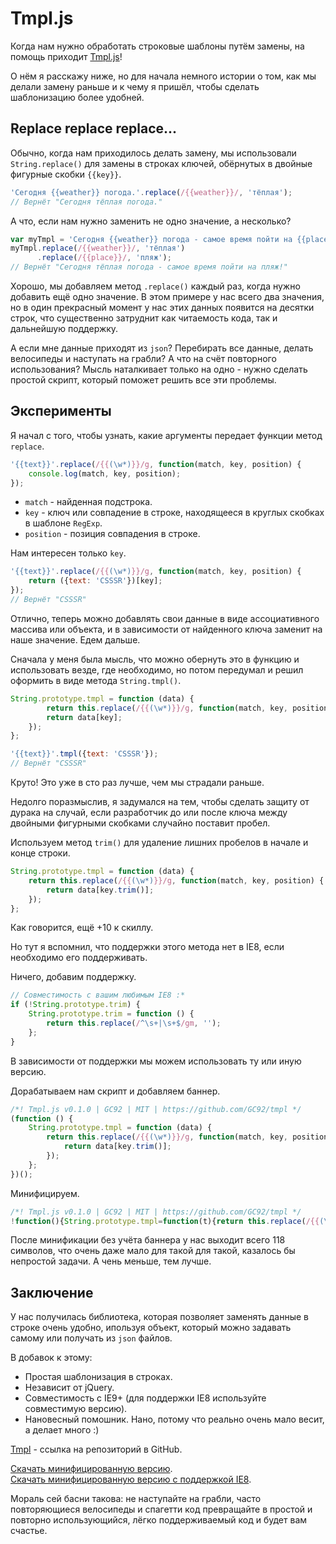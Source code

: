 # Tmpl.js

Когда нам нужно обработать строковые шаблоны путём замены, на помощь приходит [Tmpl.js](https://github.com/GC92/tmpl)!

О нём я расскажу ниже, но для начала немного истории о том, как мы делали замену раньше и к чему я пришёл,
чтобы сделать шаблонизацию более удобней.

## Replace replace replace...

Обычно, когда нам приходилось делать замену, мы использовали `String.replace()` для замены в строках ключей,
обёрнутых в двойные фигурные скобки `{{key}}`.
```javascript
'Сегодня {{weather}} погода.'.replace(/{{weather}}/, 'тёплая');
// Вернёт "Сегодня тёплая погода."
```

А что, если нам нужно заменить не одно значение, а несколько?
```javascript
var myTmpl = 'Сегодня {{weather}} погода - самое время пойти на {{place}}!';
myTmpl.replace(/{{weather}}/, 'тёплая')
      .replace(/{{place}}/, 'пляж');
// Вернёт "Сегодня тёплая погода - самое время пойти на пляж!"
```

Хорошо, мы добавляем метод `.replace()` каждый раз, когда нужно добавить ещё одно значение.
В этом примере у нас всего два значения, но в один прекрасный момент у нас этих данных появится на десятки строк,
что существенно затруднит как читаемость кода, так и дальнейшую поддержку.

А если мне данные приходят из `json`?
Перебирать все данные, делать велосипеды и наступать на грабли?
А что на счёт повторного использования?
Мысль наталкивает только на одно - нужно сделать простой скрипт, который поможет решить все эти проблемы.

## Эксперименты

Я начал с того, чтобы узнать, какие аргументы передает функции метод `replace`.
```javascript
'{{text}}'.replace(/{{(\w*)}}/g, function(match, key, position) {
    console.log(match, key, position);
});
```

* `match` - найденная подстрока.
* `key` - ключ или совпадение в строке, находящееся в круглых скобках в шаблоне `RegExp`.
* `position` - позиция совпадения в строке.

Нам интересен только `key`.
```javascript
'{{text}}'.replace(/{{(\w*)}}/g, function(match, key, position) {
    return ({text: 'CSSSR'})[key];
});
// Вернёт "CSSSR"
```

Отлично, теперь можно добавлять свои данные в виде ассоциативного массива или объекта,
и в зависимости от найденного ключа заменит на наше значение. Едем дальше.

Сначала у меня была мысль, что можно обернуть это в функцию и использовать везде,
где необходимо, но потом передумал и решил оформить в виде метода `String.tmpl()`.
```javascript
String.prototype.tmpl = function (data) {
        return this.replace(/{{(\w*)}}/g, function(match, key, position) {
        return data[key];
    });
};

'{{text}}'.tmpl({text: 'CSSSR'});
// Вернёт "CSSSR"
```

Круто! Это уже в сто раз лучше, чем мы страдали раньше.

Недолго поразмыслив, я задумался на тем, чтобы сделать защиту от дурака на случай,
если разработчик до или после ключа между двойными фигурными скобками случайно поставит пробел.

Используем метод `trim()` для удаление лишних пробелов в начале и конце строки.
```javascript
String.prototype.tmpl = function (data) {
    return this.replace(/{{(\w*)}}/g, function(match, key, position) {
        return data[key.trim()];
    });
};
```

Как говорится, ещё +10 к скиллу.

Но тут я вспомнил, что поддержки этого метода нет в IE8, если необходимо его поддерживать.

Ничего, добавим поддержку.
```javascript
// Совместимость с вашим любимым IE8 :*
if (!String.prototype.trim) {
    String.prototype.trim = function () {
        return this.replace(/^\s+|\s+$/gm, '');
    };
}
```

В зависимости от поддержки мы можем использовать ту или иную версию.

Дорабатываем нам скрипт и добавляем баннер.
```javascript
/*! Tmpl.js v0.1.0 | GC92 | MIT | https://github.com/GC92/tmpl */
(function () {
    String.prototype.tmpl = function (data) {
        return this.replace(/{{(\w*)}}/g, function(match, key, position) {
            return data[key.trim()];
        });
    };
})();
```

Минифицируем.
```javascript
/*! Tmpl.js v0.1.0 | GC92 | MIT | https://github.com/GC92/tmpl */
!function(){String.prototype.tmpl=function(t){return this.replace(/{{(\w*)}}/g,function(n,r){return t[r.trim()]})}}();
```

После минификации без учёта баннера у нас выходит всего 118 символов, что очень даже мало для такой для такой,
казалось бы непростой задачи. А чень меньше, тем лучше.

## Заключение

У нас получилась библиотека, которая позволяет заменять данные в строке очень удобно, ипользуя объект,
который можно задавать самому или получать из `json` файлов.

В добавок к этому:
* Простая шаблонизация в строках.
* Независит от jQuery.
* Совместимость с IE9+ (для поддержки IE8 используйте совместимую версию).
* Нановесный помошник. Нано, потому что реально очень мало весит, а делает много :)

[Tmpl](https://github.com/GC92/tmpl) - ссылка на репозиторий в GitHub.

[Скачать минифицированную версию](https://raw.githubusercontent.com/GC92/tmpl/master/tmpl.min.js).<br>
[Скачать минифицированную версию с поддержкой IE8](https://raw.githubusercontent.com/GC92/tmpl/master/tmpl.compatible.min.js).


Мораль сей басни такова: не наступайте на грабли, часто повторяющиеся велосипеды и спагетти код
превращайте в простой и повторно использующийся, лёгко поддерживаемый код и будет вам счастье.

